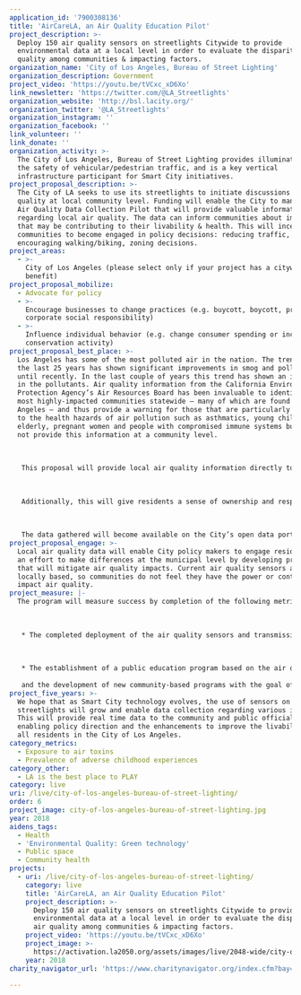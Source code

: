 ```yaml
---
application_id: '7900308136'
title: 'AirCareLA, an Air Quality Education Pilot'
project_description: >-
  Deploy 150 air quality sensors on streetlights Citywide to provide
  environmental data at a local level in order to evaluate the disparity of air
  quality among communities & impacting factors.
organization_name: 'City of Los Angeles, Bureau of Street Lighting'
organization_description: Government
project_video: 'https://youtu.be/tVCxc_xD6Xo'
link_newsletter: 'https://twitter.com/@LA_Streetlights'
organization_website: 'http://bsl.lacity.org/'
organization_twitter: '@LA_Streetlights'
organization_instagram: ''
organization_facebook: ''
link_volunteer: ''
link_donate: ''
organization_activity: >-
  The City of Los Angeles, Bureau of Street Lighting provides illumination for
  the safety of vehicular/pedestrian traffic, and is a key vertical
  infrastructure participant for Smart City initiatives.
project_proposal_description: >-
  The City of LA seeks to use its streetlights to initiate discussions about air
  quality at local community level. Funding will enable the City to manage an
  Air Quality Data Collection Pilot that will provide valuable information
  regarding local air quality. The data can inform communities about impacts
  that may be contributing to their livability & health. This will incentivize
  communities to become engaged in policy decisions: reducing traffic,
  encouraging walking/biking, zoning decisions.
project_areas:
  - >-
    City of Los Angeles (please select only if your project has a citywide
    benefit)
project_proposal_mobilize:
  - Advocate for policy
  - >-
    Encourage businesses to change practices (e.g. buycott, boycott, promote
    corporate social responsibility)
  - >-
    Influence individual behavior (e.g. change consumer spending or increase
    conservation activity)
project_proposal_best_place: >-
  Los Angeles has some of the most polluted air in the nation. The trend over
  the last 25 years has shown significant improvements in smog and pollutants
  until recently. In the last couple of years this trend has shown an increase
  in the pollutants. Air quality information from the California Environmental
  Protection Agency’s Air Resources Board has been invaluable to identify the
  most highly-impacted communities statewide — many of which are found in Los
  Angeles — and thus provide a warning for those that are particularly sensitive
  to the health hazards of air pollution such as asthmatics, young children, the
  elderly, pregnant women and people with compromised immune systems but does
  not provide this information at a community level. 
   
    
   
   This proposal will provide local air quality information directly to the City policy makers, as we are currently reliant on information provided to us by the South Coast Air Quality Management District (SCAQMD). SCAQMD inspectors are spread far and wide, and required to cover the entire Southland. It would be a tremendous advantage to have access to our own air quality data within the 500 square miles that constitutes the City of Los Angeles. This could lead to development of our own air quality polices, and ultimately programs designed to mitigate the harmful effects of our residents.
   
    
   
   Additionally, this will give residents a sense of ownership and responsibility for their communities and their destiny. Air quality is impacted by large issues such as car emissions, but can also be impacted at a local level due to traffic patterns, zoning, industrial uses, and the number of vegetation and trees that are present. This information will allow the City and those communities that partner with this proposal to observe the disparities in communities and attempt to link them to specific contributing factors. 
   
   
   
   The data gathered will become available on the City’s open data portal so the public is informed. In addition, this project has the potential to develop and place air quality sensors “beacons” that will provide an instantaneous visual indication of the current air quality in the local area.
project_proposal_engage: >-
  Local air quality data will enable City policy makers to engage residents in
  an effort to make differences at the municipal level by developing programs
  that will mitigate air quality impacts. Current air quality sensors are not
  locally based, so communities do not feel they have the power or control to
  impact air quality.
project_measure: |-
  The program will measure success by completion of the following metrics: 
   
   
   
   * The completed deployment of the air quality sensors and transmission of data. 
   
    
   
   * The establishment of a public education program based on the air quality data which is accumulated 
   
   and the development of new community-based programs with the goal of mitigating the harmful effects of air pollution.
project_five_years: >-
  We hope that as Smart City technology evolves, the use of sensors on
  streetlights will grow and enable data collection regarding various interests.
  This will provide real time data to the community and public officials,
  enabling policy direction and the enhancements to improve the livability for
  all residents in the City of Los Angeles.
category_metrics:
  - Exposure to air toxins
  - Prevalence of adverse childhood experiences
category_other:
  - LA is the best place to PLAY
category: live
uri: /live/city-of-los-angeles-bureau-of-street-lighting/
order: 6
project_image: city-of-los-angeles-bureau-of-street-lighting.jpg
year: 2018
aidens_tags:
  - Health
  - 'Environmental Quality: Green technology'
  - Public space
  - Community health
projects:
  - uri: /live/city-of-los-angeles-bureau-of-street-lighting/
    category: live
    title: 'AirCareLA, an Air Quality Education Pilot'
    project_description: >-
      Deploy 150 air quality sensors on streetlights Citywide to provide
      environmental data at a local level in order to evaluate the disparity of
      air quality among communities & impacting factors.
    project_video: 'https://youtu.be/tVCxc_xD6Xo'
    project_image: >-
      https://activation.la2050.org/assets/images/live/2048-wide/city-of-los-angeles-bureau-of-street-lighting.jpg
    year: 2018
charity_navigator_url: 'https://www.charitynavigator.org/index.cfm?bay=search.profile&ein=956000735'

---
```


